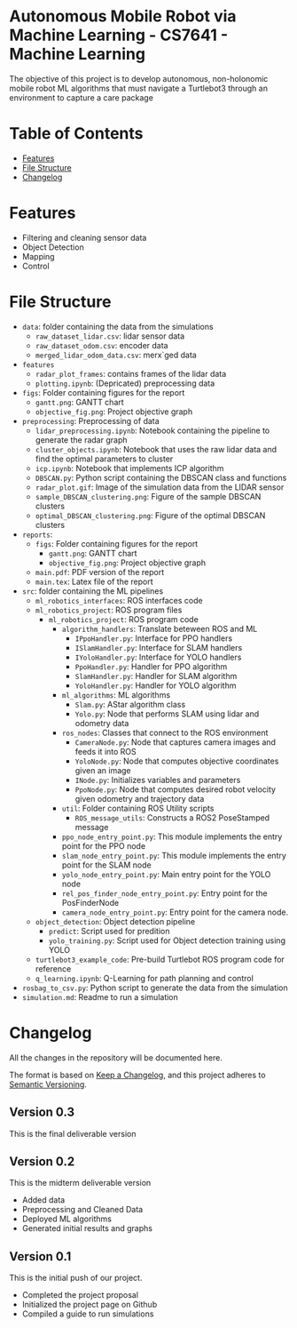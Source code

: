 Autonomous Mobile Robot via Machine Learning - CS7641 - Machine Learning
=============================

The objective of this project is to develop autonomous, non-holonomic mobile robot ML algorithms that must navigate a Turtlebot3 through an environment to capture a care package

# Table of Contents
<!--ts-->
- [Features](#features)
- [File Structure](#file_structure)
- [Changelog](#changelog)
<!--te-->

# Features
<!-- - Data Collection -->
- Filtering and cleaning sensor data
- Object Detection
- Mapping
- Control

# File Structure
- `data`: folder containing the data from the simulations
    - `raw_dataset_lidar.csv`: lidar sensor data
    - `raw_dataset_odom.csv`: encoder data
    - `merged_lidar_odom_data.csv`: merx`ged data
- `features`
    - `radar_plot_frames`: contains frames of the lidar data
    - `plotting.ipynb`: (Depricated) preprocessing data
- `figs`: Folder containing figures for the report
    - `gantt.png`: GANTT chart
    - `objective_fig.png`: Project objective graph
- `preprocessing`: Preprocessing of data
    - `lidar_preprocessing.ipynb`: Notebook containing the pipeline to generate the radar graph
    - `cluster_objects.ipynb`: Notebook that uses the raw lidar data and find the optimal parameters to cluster
    - `icp.ipynb`: Notebook that implements ICP algorithm
    - `DBSCAN.py`: Python script containing the DBSCAN class and functions
    - `radar_plot.gif`: Image of the simulation data from the LIDAR sensor
    - `sample_DBSCAN_clustering.png`: Figure of the sample DBSCAN clusters
    - `optimal_DBSCAN_clustering.png`: Figure of the optimal DBSCAN clusters
- `reports`:
    - `figs`: Folder containing figures for the report
        - `gantt.png`: GANTT chart
        - `objective_fig.png`: Project objective graph
    - `main.pdf`: PDF version of the report
    - `main.tex`: Latex file of the report
- `src`: folder containing the ML pipelines
    - `ml_robotics_interfaces`: ROS interfaces code
    - `ml_robotics_project`: ROS program files
        - `ml_robotics_project`: ROS program code
            - `algorithm_handlers`: Translate beteween ROS and ML
                - `IPpoHandler.py`: Interface for PPO handlers
                - `ISlamHandler.py`: Interface for SLAM handlers
                - `IYoloHandler.py`: Interface for YOLO handlers
                - `PpoHandler.py`: Handler for PPO algorithm
                - `SlamHandler.py`: Handler for SLAM algorithm
                - `YoloHandler.py`: Handler for YOLO algorithm
            - `ml_algorithms`: ML algorithms
                - `Slam.py`: AStar algorithm class
                - `Yolo.py`: Node that performs SLAM using lidar and odometry data
            - `ros_nodes`: Classes that connect to the ROS environment
                - `CameraNode.py`: Node that captures camera images and feeds it into ROS
                - `YoloNode.py`: Node that computes objective coordinates given an image
                - `INode.py`: Initializes variables and parameters
                - `PpoNode.py`: Node that computes desired robot velocity given odometry and trajectory data
            - `util`: Folder containing ROS Utility scripts
                - `ROS_message_utils`: Constructs a ROS2 PoseStamped message
            - `ppo_node_entry_point.py`: This module implements the entry point for the PPO node
            - `slam_node_entry_point.py`: This module implements the entry point for the SLAM node
            - `yolo_node_entry_point.py`: Main entry point for the YOLO node
            - `rel_pos_finder_node_entry_point.py`: Entry point for the PosFinderNode
            - `camera_node_entry_point.py`: Entry point for the camera node.
    - `object_detection`: Object detection pipeline
        - `predict`: Script used for predition
        - `yolo_training.py`: Script used for Object detection training using YOLO
    - `turtlebot3_example_code`: Pre-build Turtlebot ROS program code for reference
    - `q_learning.ipynb`: Q-Learning for path planning and control
- `rosbag_to_csv.py`: Python script to generate the data from the simulation
- `simulation.md`: Readme to run a simulation


# Changelog
All the changes in the repository will be documented here.

The format is based on [Keep a Changelog](https://keepachangelog.com/en/1.0.0/),
and this project adheres to [Semantic Versioning](https://semver.org/spec/v2.0.0.html).

## Version 0.3
This is the final deliverable version


## Version 0.2

This is the midterm deliverable version
- Added data
- Preprocessing and Cleaned Data
- Deployed ML algorithms
- Generated initial results and graphs

## Version 0.1

This is the initial push of our project.
- Completed the project proposal
- Initialized the project page on Github
- Compiled a guide to run simulations
